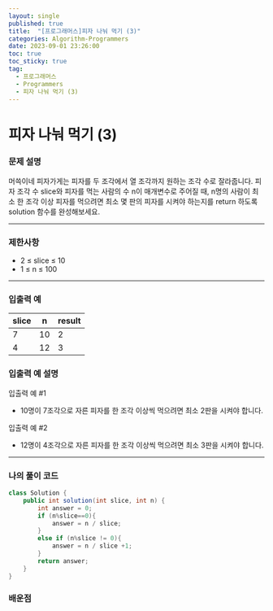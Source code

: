 ```yaml
---
layout: single
published: true
title:  "[프로그래머스]피자 나눠 먹기 (3)"
categories: Algorithm-Programmers
date: 2023-09-01 23:26:00
toc: true
toc_sticky: true
tag:   
  - 프로그래머스
  - Programmers
  - 피자 나눠 먹기 (3)
---
```


# 피자 나눠 먹기 (3)

### 문제 설명
머쓱이네 피자가게는 피자를 두 조각에서 열 조각까지 원하는 조각 수로 잘라줍니다. 피자 조각 수 slice와 피자를 먹는 사람의 수 n이 매개변수로 주어질 때, n명의 사람이 최소 한 조각 이상 피자를 먹으려면 최소 몇 판의 피자를 시켜야 하는지를 return 하도록 solution 함수를 완성해보세요.

----------------

### 제한사항

* 2 ≤ slice ≤ 10
* 1 ≤ n ≤ 100



----------------

### 입출력 예

|slice  |n    |result|
|---|---|---|
|7|	10| 2|
|4|	12| 3|


### 입출력 예 설명

입출력 예 #1
* 10명이 7조각으로 자른 피자를 한 조각 이상씩 먹으려면 최소 2판을 시켜야 합니다.
  
입출력 예 #2
* 12명이 4조각으로 자른 피자를 한 조각 이상씩 먹으려면 최소 3판을 시켜야 합니다.




----------------

### 나의 풀이 코드

```java
class Solution {
    public int solution(int slice, int n) {
        int answer = 0;
        if (n%slice==0){
            answer = n / slice;
        }
        else if (n%slice != 0){
            answer = n / slice +1;
        }
        return answer;
    }
}
```
<p>

</p>



### 배운점


